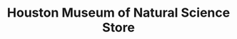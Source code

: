 ---
title: "Houston Museum of Natural Science Store"
url: /houston/houston-museum-of-natural-science-store/
shop: gift
---